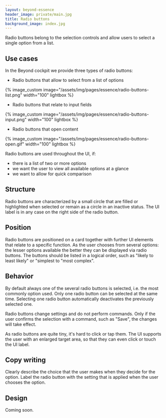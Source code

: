 ```yaml
---
layout: beyond-essence
header_image: private/main.jpg
title: Radio buttons
background_image: index.jpg
---
```


Radio buttons belong to the selection controls and allow users to select a single option from a list.

## Use cases

In the Beyond cockpit we provide three types of radio buttons:

* Radio buttons that allow to select from a list of options

{% image_custom image="/assets/img/pages/essence/radio-buttons-list.png" width="100" lightbox %}

* Radio buttons that relate to input fields

{% image_custom image="/assets/img/pages/essence/radio-buttons-input.png" width="100" lightbox %}

* Radio buttons that open content

{% image_custom image="/assets/img/pages/essence/radio-buttons-open.gif" width="100" lightbox %}

Radio buttons are used throughout the UI, if:

* there is a list of two or more options
* we want the user to view all available options at a glance 
* we want to allow for quick comparison

## Structure

Radio buttons are characterized by a small circle that are filled or highlighted when selected or remain as a circle in an inactive status. 
The UI label is in any case on the right side of the radio button.

## Position

Radio buttons are positioned on a card together with further UI elements that relate to a specific function.
As the user chooses from several options: the lesser options available the better they can be displayed via radio buttons.
The buttons should be listed in a logical order, such as "likely to least likely" or "simplest to "most complex".

## Behavior

By default always one of the several radio buttons is selected, i.e. the most commonly option used.
Only one radio button can be selected at the same time.
Selecting one radio button automatically deactivates the previously selected one.

Radio buttons change settings and do not perform commands.
Only if the user confirms the selection with a command, such as "Save", the changes will take effect.

As radio buttons are quite tiny, it's hard to click or tap them.
The UI supports the user with an enlarged target area, so that they can even click or touch the UI label.

## Copy writing

Clearly describe the choice that the user makes when they decide for the option.
Label the radio button with the setting that is applied when the user chooses the option.

## Design

Coming soon.